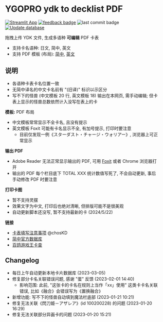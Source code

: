 # YGOPRO ydk to decklist PDF

[![Streamlit App](https://static.streamlit.io/badges/streamlit_badge_black_white.svg)](https://ydk2decklist.streamlit.app)
[![feedback badge](https://img.shields.io/badge/feedback-点我反馈-blue?logo=coveralls)](https://www.wjx.cn/vm/Q0KmBoa.aspx)
![last commit badge](https://img.shields.io/github/last-commit/shiina18/ydk2decklist?label=last%20updated)
[![Update database](https://github.com/Shiina18/ydk2decklist/actions/workflows/update-database.yml/badge.svg)](https://github.com/Shiina18/ydk2decklist/actions/workflows/update-database.yml)

拖拽上传 YDK 文件, 生成多语种 **可编辑** PDF 卡表

- 支持卡名语种: 日文, 简中, 英文
- 支持 PDF 模板 (布局): [简中](https://db.yugioh-card-cn.com/%E6%B8%B8%E6%88%8F%E7%8E%8B%E7%89%8C%E8%A1%A8-%E7%AE%80%E4%B8%AD.pdf), [英文](https://img.yugioh-card.com/en/downloads/forms/KDE_DeckList.pdf)

## 说明

- 各语种卡表卡名位置一致
- 无简中译名的中文卡名前有 "(旧译)" 标识以示区分
- 写不下的怪兽 (中文模板 20 行, 英文模板 18) 输出在本网页, 需手动编辑; 但卡表上显示的怪兽总数依然计入没写在表上的卡

**模板:** PDF 布局

- 中文模板常常显示不全卡名, 且没有提示
- 英文模板 Foxit 可能有卡名显示不全, 有加号提示, 打印时要注意
  - 目前仅发现一例《スターダスト・チャージ・ウォリアー》, 浏览器上可正常显示

**输出 PDF**

- Adobe Reader 无法正常显示输出的 PDF, 可用 [Foxit](https://www.foxit.com/pdf-reader/) 或者 Chrome 浏览器打开
- 输出的 PDF 每个栏目底下 TOTAL XXX 统计数值写死了, 不会自动更新, 事后手动修改 PDF 时要注意

**打印卡图**

- 暂不支持灵摆
- 效果文字为中文, 打印后也绝对清晰, 但排版可能不是很美观
- 自动更新脚本还没写, 暂不支持最新的卡 (2024/5/22)

**链接**

- [卡表填写注意事项](https://mp.weixin.qq.com/s/lpKTkOnqrGFfsjROtoJUKA) @chosKD
- [简中官方数据库](https://db.yugioh-card-cn.com/)
- [百鸽游戏王卡查](https://ygocdb.com/)

## Changelog

- 每日上午自动更新本地卡片数据库 (2023-03-05)
- 修复部分卡名关联错误问题, 感谢 "蛋" 反馈 (2023-02-01 14:40)
  - 影响范围: 此前, "这张卡的卡名在规则上当作「xx」使用" 这类卡卡名关联错误, 比如《融合》会错误写为《置换融合》
- 新增功能: 写不下的怪兽自动填到魔法栏底部 (2023-01-21 10:21)
- 修复无法关联《閃刀姫－アザレア》(id 100200228) 的问题 (2023-01-20 16:29)
- 修复无法关联部分异画卡的问题 (2023-01-20 15:21)
